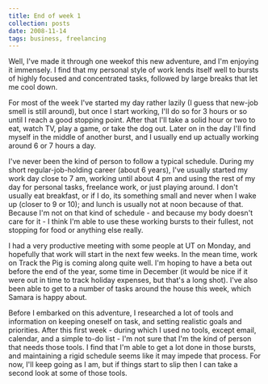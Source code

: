 ```yaml
---
title: End of week 1
collection: posts
date: 2008-11-14
tags: business, freelancing
---
```


Well, I've made it through one weekof this new adventure, and I'm enjoying it immensely. I find that my personal style of work lends itself well to bursts of highly focused and concentrated tasks, followed by large breaks that let me cool down.

For most of the week I've started my day rather lazily (I guess that new-job smell is still around), but once I start working, I'll do so for 3 hours or so until I reach a good stopping point. After that I'll take a solid hour or two to eat, watch TV, play a game, or take the dog out. Later on in the day I'll find myself in the middle of another burst, and I usually end up actually working around 6 or 7 hours a day.

I've never been the kind of person to follow a typical schedule. During my short regular-job-holding career (about 6 years), I've usually started my work day close to 7 am, working until about 4 pm and using the rest of my day for personal tasks, freelance work, or just playing around. I don't usually eat breakfast, or if I do, its something small and never when I wake up (closer to 9 or 10); and lunch is usually not at noon because of that. Because I'm not on that kind of schedule - and because my body doesn't care for it - I think I'm able to use these working bursts to their fullest, not stopping for food or anything else really.

I had a very productive meeting with some people at UT on Monday, and hopefully that work will start in the next few weeks. In the mean time, work on Track the Pig is coming along quite well. I'm hoping to have a beta out before the end of the year, some time in December (it would be nice if it were out in time to track holiday expenses, but that's a long shot). I've also been able to get to a number of tasks around the house this week, which Samara is happy about.

Before I embarked on this adventure, I researched a lot of tools and information on keeping oneself on task, and setting realistic goals and priorities. After this first week - during which I used no tools, except email, calendar, and a simple to-do list - I'm not sure that I'm the kind of person that needs those tools. I find that I'm able to get a lot done in those bursts, and maintaining a rigid schedule seems like it may impede that process. For now, I'll keep going as I am, but if things start to slip then I can take a second look at some of those tools.
